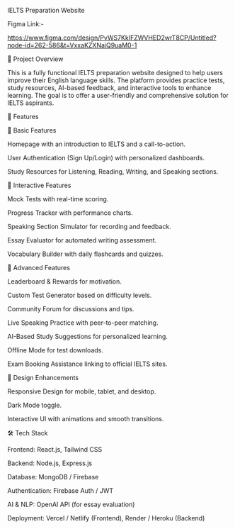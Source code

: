 IELTS Preparation Website

Figma Link:-

https://www.figma.com/design/PvWS7KkIFZWVHED2wrT8CP/Untitled?node-id=262-586&t=VxxaKZXNaiQ9uaM0-1



📌 Project Overview

This is a fully functional IELTS preparation website designed to help users improve their English language skills. The platform provides practice tests, study resources, AI-based feedback, and interactive tools to enhance learning. The goal is to offer a user-friendly and comprehensive solution for IELTS aspirants.



🚀 Features

🔹 Basic Features

Homepage with an introduction to IELTS and a call-to-action.

User Authentication (Sign Up/Login) with personalized dashboards.

Study Resources for Listening, Reading, Writing, and Speaking sections.

🔹 Interactive Features

Mock Tests with real-time scoring.

Progress Tracker with performance charts.

Speaking Section Simulator for recording and feedback.

Essay Evaluator for automated writing assessment.

Vocabulary Builder with daily flashcards and quizzes.

🔹 Advanced Features

Leaderboard & Rewards for motivation.

Custom Test Generator based on difficulty levels.

Community Forum for discussions and tips.

Live Speaking Practice with peer-to-peer matching.

AI-Based Study Suggestions for personalized learning.

Offline Mode for test downloads.

Exam Booking Assistance linking to official IELTS sites.

🔹 Design Enhancements

Responsive Design for mobile, tablet, and desktop.

Dark Mode toggle.

Interactive UI with animations and smooth transitions.

🛠 Tech Stack

Frontend: React.js, Tailwind CSS

Backend: Node.js, Express.js

Database: MongoDB / Firebase

Authentication: Firebase Auth / JWT

AI & NLP: OpenAI API (for essay evaluation)

Deployment: Vercel / Netlify (Frontend), Render / Heroku (Backend)
